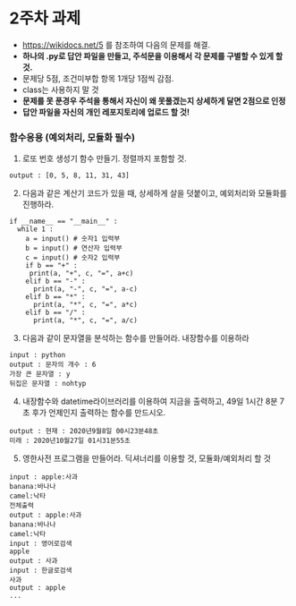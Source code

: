 # 2주차 과제
- https://wikidocs.net/5 를 참조하여 다음의 문제를 해결.
- <b>하나의 .py로 답안 파일을 만들고, 주석문을 이용해서 각 문제를 구별할 수 있게 할 것.</b>
- 문제당 5점, 조건미부합 항목 1개당 1점씩 감점.
- class는 사용하지 말 것
- <b>문제를 못 푼경우 주석을 통해서 자신이 왜 못풀겠는지 상세하게 달면 2점으로 인정</b> 
- <b>답안 파일을 자신의 개인 레포지토리에 업로드 할 것!</b>

### 함수응용 (예외처리, 모듈화 필수)
1. 로또 번호 생성기 함수 만들기. 정렬까지 포함할 것.
```
output : [0, 5, 8, 11, 31, 43]
```

2. 다음과 같은 계산기 코드가 있을 때, 상세하게 살을 덧붙이고, 예외처리와 모듈화를 진행하라.
```
if __name__ == "__main__" :
  while 1 :
    a = input() # 숫자1 입력부
    b = input() # 연산자 입력부
    c = input() # 숫자2 입력부
    if b == "+" :
     print(a, "+", c, "=", a+c)
    elif b == "-" :
      print(a, "-", c, "=", a-c)
    elif b == "*" :
      print(a, "*", c, "=", a*c)
    elif b == "/" :
      print(a, "*", c, "=", a/c)
```

3. 다음과 같이 문자열을 분석하는 함수를 만들어라. 내장함수를 이용하라
```
input : python
output : 문자의 개수 : 6
가장 큰 문자열 : y
뒤집은 문자열 : nohtyp
```

4. 내장함수와 datetime라이브러리를 이용하여 지금을 출력하고, 49일 1시간 8분 7초 후가 언제인지 출력하는 함수를 만드시오.
```
output : 현재 : 2020년9월8일 00시23분48초
미래 : 2020년10월27일 01시31분55초
```

5. 영한사전 프로그램을 만들어라. 딕셔너리를 이용할 것, 모듈화/예외처리 할 것
```
input : apple:사과
banana:바나나
camel:낙타
전체출력
output : apple:사과
banana:바나나
camel:낙타
input : 영어로검색
apple
output : 사과
input : 한글로검색
사과
output : apple
...
```

